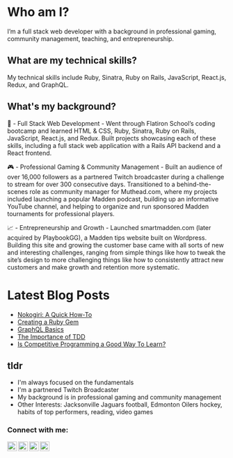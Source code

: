 # Who am I?

I’m a full stack web developer with a background in professional gaming, community management, teaching, and entrepreneurship.

## What are my technical skills?

My technical skills include Ruby, Sinatra, Ruby on Rails, JavaScript, React.js, Redux, and GraphQL.

## What's my background?

🧐 - Full Stack Web Development - Went through Flatiron School’s coding bootcamp and learned HTML & CSS, Ruby, Sinatra, Ruby on Rails, JavaScript, React.js, and Redux. Built projects showcasing each of these skills, including a full stack web application with a Rails API backend and a React frontend.

🎮 - Professional Gaming & Community Management - Built an audience of over 16,000 followers as a partnered Twitch broadcaster during a challenge to stream for over 300 consecutive days. Transitioned to a behind-the-scenes role as community manager for Muthead.com, where my projects included launching a popular Madden podcast, building up an informative YouTube channel, and helping to organize and run sponsored Madden tournaments for professional players.

📈 - Entrepreneurship and Growth - Launched smartmadden.com (later acquired by PlaybookGG), a Madden tips website built on Wordpress. Building this site and growing the customer base came with all sorts of new and interesting challenges, ranging from simple things like how to tweak the site’s design to more challenging things like how to consistently attract new customers and make growth and retention more systematic.

# Latest Blog Posts

<!-- BLOG-POST-LIST:START -->
- [Nokogiri: A Quick How-To](https://stuart-hahn.github.io/nokogiri_a_quick_how-to)
- [Creating a Ruby Gem](https://stuart-hahn.github.io/creating_a_ruby_gem)
- [GraphQL Basics](https://stuart-hahn.github.io/graphql_basics)
- [The Importance of TDD](https://stuart-hahn.github.io/the_importance_of_tdd)
- [Is Competitive Programming a Good Way To Learn?](https://stuart-hahn.github.io/is_competitive_programming_a_good_way_to_learn)
<!-- BLOG-POST-LIST:END -->

## tldr

- I'm always focused on the fundamentals
- I'm a partnered Twitch Broadcaster
- My background is in professional gaming and community management
- Other Interests: Jacksonville Jaguars football, Edmonton Oilers hockey, habits of top performers, reading, video games

### Connect with me:

[<img align="left" alt="codeSTACKr | LinkedIn" width="22px" src="https://cdn.jsdelivr.net/npm/simple-icons@v3/icons/linkedin.svg" />][linkedin]
[<img align="left" alt="Stuart Hahn | YouTube" width="22px" src="https://cdn.jsdelivr.net/npm/simple-icons@v3/icons/youtube.svg" />][youtube]
[<img align="left" alt="slumpcitytv | Twitter" width="22px" src="https://cdn.jsdelivr.net/npm/simple-icons@v3/icons/twitter.svg" />][twitter]
[<img align="left" alt="slumpcitytv | Twitter" width="22px" src="https://cdn.jsdelivr.net/npm/simple-icons@v3/icons/twitch.svg" />][twitch]

<br />

[twitter]: https://twitter.com/slumpcitytv
[youtube]: https://youtube.com/channel/UCAScs3bE-RCtJAv5B_FZQ4w
[linkedin]: https://www.linkedin.com/in/stuart-a-hahn/
[twitch]: https://www.twitch.tv/slumpcity
